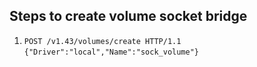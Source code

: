 ## Steps to create volume socket bridge
1. `POST /v1.43/volumes/create HTTP/1.1`
`{"Driver":"local","Name":"sock_volume"}`

